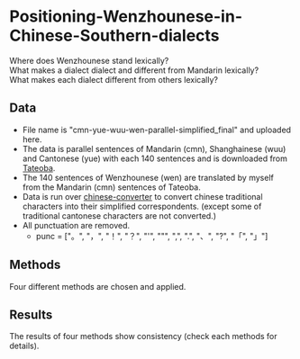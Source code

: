 # Positioning-Wenzhounese-in-Chinese-Southern-dialects
Where does Wenzhounese stand lexically? <br>
What makes a dialect dialect and different from Mandarin lexically? <br>
What makes each dialect different from others lexically? <br>

## Data 
- File name is "cmn-yue-wuu-wen-parallel-simplified_final" and uploaded here.
- The data is parallel sentences of Mandarin (cmn), Shanghainese (wuu) and Cantonese (yue) with each 140 sentences and is downloaded from [Tateoba](https://tatoeba.org/en).
- The 140 sentences of Wenzhounese (wen) are translated by myself from the Mandarin (cmn) sentences of Tateoba.
- Data is run over [chinese-converter](https://github.com/zachary822/chinese-converter) to convert chinese traditional characters into their simplified correspondents. (except some of traditional cantonese characters are not converted.)
- All punctuation are removed.
  - punc = ["。", "，", "！", "？", "'", "\"", ",", ".", "、", "?", "「", "」"]

## Methods
Four different methods are chosen and applied. 

## Results
The results of four methods show consistency (check each methods for details).
